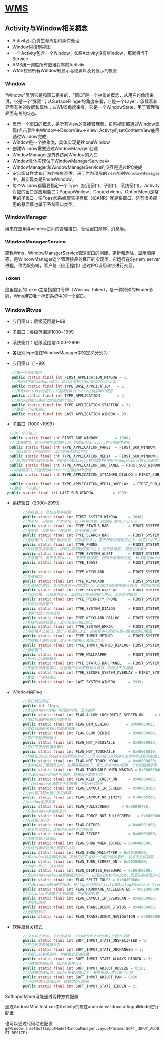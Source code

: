 # [WMS](https://juejin.im/post/5dc7d729f265da4cf85d7feb#heading-4)

## Activity与Window相关概念

- Activity只负责生命周期和事件处理
- Window只控制视图
- 一个Activity包含一个Window，如果Activity没有Window，那就相当于Service
- AMS统一调度所有应用程序的Activity
- WMS控制所有Window的显示与隐藏以及要显示的位置

### Window

“Window”表明它是和窗口相关的，“窗口”是一个抽象的概念，从用户的角度来讲，它是一个“界面”；从SurfaceFlinger的角度来看，它是一个Layer，承载着和界面有关的数据和属性；从WMS角度来看，它是一个WIndowState，用于管理和界面有关的状态。

- 表示一个窗口的概念，是所有View的直接管理者，任何视图都通过Window呈现(点击事件由Window->DecorView->View; Activity的setContentView底层通过Window完成)
- Window是一个抽象类，具体实现是PhoneWindow
- 创建Window需要通过WindowManager创建
- WindowManager是外界访问Window的入口
- Window具体实现位于WindowManagerService中
- WindowManager和WindowManagerService的交互是通过IPC完成
- 定义窗口样式和行为的抽象基类，用于作为顶层的view加到WindowManager中，其实现类是PhoneWindow。
- 每个Window都需要指定一个Type（应用窗口、子窗口、系统窗口）。Activity对应的窗口是应用窗口；PopupWindow，ContextMenu，OptionMenu是常用的子窗口；像Toast和系统警告提示框（如ANR）就是系窗口，还有很多应用的悬浮框也属于系统窗口类型。

### WindowManager

用来在应用与window之间的管理接口，管理窗口顺序，消息等。

### WindowManagerService

简称Wms，WindowManagerService管理窗口的创建、更新和删除，显示顺序等，是WindowManager这个管理接品的真正的实现类。它运行在System_server进程，作为服务端，客户端（应用程序）通过IPC调用和它进行交互。

### Token

这里提到的Token主是指窗口令牌（Window Token），是一种特殊的Binder令牌，Wms用它唯一标识系统中的一个窗口。



### Window的type

- 应用窗口：层级范围是1~99
- 子窗口：层级范围是1000~1999
- 系统窗口：层级范围是2000~2999
- 各级别type值在WindowManager中的定义分别为：

- 应用窗口（1~99）

```java
   //第一个应用窗口
   public static final int FIRST_APPLICATION_WINDOW = 1;
   //所有程序窗口的base窗口，其他应用程序窗口都显示在它上面
   public static final int TYPE_BASE_APPLICATION   = 1;
   //所有Activity的窗口，只能配合Activity在当前APP使用
   public static final int TYPE_APPLICATION        = 2;
   //目标应用窗口未启动之前的那个窗口
   public static final int TYPE_APPLICATION_STARTING = 3;
   //最后一个应用窗口
   public static final int LAST_APPLICATION_WINDOW = 99;
```

- 子窗口（1000~1999）

```java
  //第一个子窗口
  public static final int FIRST_SUB_WINDOW        = 1000;
  // 面板窗口，显示于宿主窗口的上层,只能配合Activity在当前APP使用
  public static final int TYPE_APPLICATION_PANEL  = FIRST_SUB_WINDOW;
  // 媒体窗口（例如视频），显示于宿主窗口下层
  public static final int TYPE_APPLICATION_MEDIA  = FIRST_SUB_WINDOW+1;
  // 应用程序窗口的子面板，只能配合Activity在当前APP使用(PopupWindow默认就是这个Type)
  public static final int TYPE_APPLICATION_SUB_PANEL = FIRST_SUB_WINDOW+2;
  //对话框窗口,只能配合Activity在当前APP使用
  public static final int TYPE_APPLICATION_ATTACHED_DIALOG = FIRST_SUB_WINDOW+3;
  //
  public static final int TYPE_APPLICATION_MEDIA_OVERLAY  = FIRST_SUB_WINDOW+4;
  //最后一个子窗口
 public static final int LAST_SUB_WINDOW         = 1999;
```

- 系统窗口（2000~2999）

```java
        //系统窗口，非应用程序创建
        public static final int FIRST_SYSTEM_WINDOW     = 2000;
        //状态栏，只能有一个状态栏，位于屏幕顶端，其他窗口都位于它下方
        public static final int TYPE_STATUS_BAR         = FIRST_SYSTEM_WINDOW;
        //搜索栏，只能有一个搜索栏，位于屏幕上方
        public static final int TYPE_SEARCH_BAR         = FIRST_SYSTEM_WINDOW+1;
        //电话窗口，它用于电话交互（特别是呼入），置于所有应用程序之上，状态栏之下,属于悬浮窗(并且给一个Activity的话按下HOME键会出现看不到桌面上的图标异常情况)
        public static final int TYPE_PHONE              = FIRST_SYSTEM_WINDOW+2;
        //系统警告提示窗口，出现在应用程序窗口之上,属于悬浮窗, 但是会被禁止
        public static final int TYPE_SYSTEM_ALERT       = FIRST_SYSTEM_WINDOW+3;
        //信息窗口，用于显示Toast, 不属于悬浮窗, 但有悬浮窗的功能, 缺点是在Android2.3上无法接收点击事件
        public static final int TYPE_TOAST              = FIRST_SYSTEM_WINDOW+5;
        //
        public static final int TYPE_KEYGUARD           = FIRST_SYSTEM_WINDOW+4;
        //锁屏窗口
        public static final int TYPE_KEYGUARD           = FIRST_SYSTEM_WINDOW+4;
        //系统顶层窗口，显示在其他一切内容之上，此窗口不能获得输入焦点，否则影响锁屏
        public static final int TYPE_SYSTEM_OVERLAY     = FIRST_SYSTEM_WINDOW+6;
        //电话优先，当锁屏时显示，此窗口不能获得输入焦点，否则影响锁屏
        public static final int TYPE_PRIORITY_PHONE     = FIRST_SYSTEM_WINDOW+7;
        //系统对话框窗口
        public static final int TYPE_SYSTEM_DIALOG      = FIRST_SYSTEM_WINDOW+8;
        //锁屏时显示的对话框
        public static final int TYPE_KEYGUARD_DIALOG    = FIRST_SYSTEM_WINDOW+9;
        //系统内部错误提示，显示在任何窗口之上
        public static final int TYPE_SYSTEM_ERROR       = FIRST_SYSTEM_WINDOW+10;
        //内部输入法窗口，显示于普通UI之上，应用程序可重新布局以免被此窗口覆盖
        public static final int TYPE_INPUT_METHOD       = FIRST_SYSTEM_WINDOW+11;
        //内部输入法对话框，显示于当前输入法窗口之上
        public static final int TYPE_INPUT_METHOD_DIALOG= FIRST_SYSTEM_WINDOW+12;
        //墙纸窗口
        public static final int TYPE_WALLPAPER          = FIRST_SYSTEM_WINDOW+13;
        //状态栏的滑动面板
        public static final int TYPE_STATUS_BAR_PANEL   = FIRST_SYSTEM_WINDOW+14;
        //安全系统覆盖窗口，这些窗户必须不带输入焦点，否则会干扰键盘
        public static final int TYPE_SECURE_SYSTEM_OVERLAY = FIRST_SYSTEM_WINDOW+15;
        //最后一个系统窗口
        public static final int LAST_SYSTEM_WINDOW      = 2999;
```

* Window的Flag

````java
        //窗口特征标记
        public int flags;
        //当该window对用户可见的时候，允许锁屏
        public static final int FLAG_ALLOW_LOCK_WHILE_SCREEN_ON     = 0x00000001;
        //窗口后面的所有内容都变暗
        public static final int FLAG_DIM_BEHIND        = 0x00000002;
        //窗口后面的所有内容都变模糊
        public static final int FLAG_BLUR_BEHIND        = 0x00000004;
        //窗口不能获得焦点
        public static final int FLAG_NOT_FOCUSABLE      = 0x00000008;
        //窗口不接受触摸屏事件
        public static final int FLAG_NOT_TOUCHABLE      = 0x00000010;
        //即使在该window在可获得焦点情况下，允许该窗口之外的点击事件传递到当前窗口后面的的窗口去
        public static final int FLAG_NOT_TOUCH_MODAL    = 0x00000020;
        //当手机处于睡眠状态时，如果屏幕被按下，那么该window将第一个收到触摸事件
        public static final int FLAG_TOUCHABLE_WHEN_WAKING = 0x00000040;
        //当该window对用户可见时，屏幕出于常亮状态
        public static final int FLAG_KEEP_SCREEN_ON     = 0x00000080;
        //：让window占满整个手机屏幕，不留任何边界
        public static final int FLAG_LAYOUT_IN_SCREEN   = 0x00000100;
        //允许窗口超出整个手机屏幕
        public static final int FLAG_LAYOUT_NO_LIMITS   = 0x00000200;
        //window全屏显示
        public static final int FLAG_FULLSCREEN      = 0x00000400;
        //恢复window非全屏显示
        public static final int FLAG_FORCE_NOT_FULLSCREEN   = 0x00000800;
        //开启窗口抖动
        public static final int FLAG_DITHER             = 0x00001000;
        //安全内容窗口，该窗口显示时不允许截屏
        public static final int FLAG_SECURE             = 0x00002000;
        //锁屏时显示该窗口
        public static final int FLAG_SHOW_WHEN_LOCKED = 0x00080000;
        //系统的墙纸显示在该窗口之后
        public static final int FLAG_SHOW_WALLPAPER = 0x00100000;
        //当window被显示的时候，系统将把它当做一个用户活动事件，以点亮手机屏幕
        public static final int FLAG_TURN_SCREEN_ON = 0x00200000;
        //该窗口显示，消失键盘
        public static final int FLAG_DISMISS_KEYGUARD = 0x00400000;
        //当该window在可以接受触摸屏情况下，让因在该window之外，而发送到后面的window的触摸屏可以支持split touch
        public static final int FLAG_SPLIT_TOUCH = 0x00800000;
        //对该window进行硬件加速，该flag必须在Activity或Dialog的Content View之前进行设置
        public static final int FLAG_HARDWARE_ACCELERATED = 0x01000000;
        //让window占满整个手机屏幕，不留任何边界
        public static final int FLAG_LAYOUT_IN_OVERSCAN = 0x02000000;
        //透明状态栏
        public static final int FLAG_TRANSLUCENT_STATUS = 0x04000000;
        //透明导航栏
        public static final int FLAG_TRANSLUCENT_NAVIGATION = 0x08000000;
````

* 软件盘相关模式

````java
		//没有设定状态，系统会选择一个合适的状态或依赖于主题的设置
		public static final int SOFT_INPUT_STATE_UNSPECIFIED = 0;
		//不会改变软键盘状态
		public static final int SOFT_INPUT_STATE_UNCHANGED = 1;
		//当窗口获取焦点时，软键盘总是被隐藏
		public static final int SOFT_INPUT_STATE_ALWAYS_HIDDEN = 3;
		//当软键盘弹出时，窗口会调整大小
		public static final int SOFT_INPUT_ADJUST_RESIZE = 0x10;
		//当软键盘弹出时，窗口不需要调整大小，要确保输入焦点是可见的
		public static final int SOFT_INPUT_ADJUST_PAN = 0x20;
		//当用户进入该窗口时，软键盘默认隐蔽
		public static final int SOFT_INPUT_STATE_HIDDEN = 2;
````

SoftInputMode可能通过两种方式配置

通过AndroidManifest.xml中Activity的属性android:windowsoftinputMode进行配置

也可以通过代码动态配置``geWindow().setSoftInputMode(MindowManager.LayoutParams.SOFT_INPUT_ADJUST_RESIZE);``



